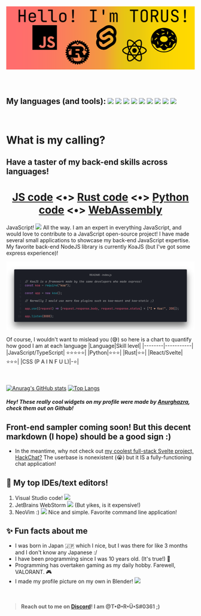 <h1 align="center"><img src="readme.png"></img></h1>

<br >
<h2>My languages (and tools):  
<code><img src="https://simpleicons.org/icons/python.svg" height="16"></img></code>
<code><img src="https://simpleicons.org/icons/manjaro.svg" height="16"></img></code>
<code><img src="https://simpleicons.org/icons/javascript.svg" height="16"></img></code>
<code><img src="https://simpleicons.org/icons/markdown.svg" height="16"></img></code>
<code><img src="https://simpleicons.org/icons/rust.svg" height="16"></img></code>
<code><img src="https://simpleicons.org/icons/node-dot-js.svg" height="16"></img></code>
<code><img src="https://simpleicons.org/icons/typescript.svg" height="16"></img></code>
<code><img src="https://simpleicons.org/icons/svelte.svg" height="16"></img></code>
<code><img src="https://simpleicons.org/icons/react.svg" height="16"></img></code>
</h2>

<br >

# What is my calling?

## **Have a taster of my back-end skills across languages!**

<p>

<h1 align="center">
<a href="README_js-tab.md">JS code</a> <•>
<a href="README_rust-tab.md">Rust code</a> <•>
<a href="README_python-tab.md">Python code</a> <•>
<a href="README_wasm-tab.md">WebAssembly</a>
</h1>


JavaScript! <img src="https://simpleicons.org/icons/javascript.svg" height="16"> All the way. I am an expert in everything JavaScript, and would love to contribute to a JavaScript open-source project! I have made several small applications to showcase my back-end JavaScript expertise. My favorite back-end NodeJS library is currently KoaJS (but I've got some express experience)!

![JavaScript code example](javascript.png)

</p>

Of course, I wouldn't want to mislead you (😅) so here is a chart to quantify how good I am at each language
|Language|Skill level|
|--------|-----------|
|JavaScript/TypeScript| ⭐⭐⭐⭐⭐|
|Python|⭐⭐⭐|
|Rust|⭐⭐|
|React/Svelte|⭐⭐⭐|
|CSS (P A I N F U L)|-⭐|

<br></br>
[![Anurag's GitHub stats](https://github-readme-stats.vercel.app/api?username=T-O-R-U-S)](https://github.com/T-O-R-U-S)
[![Top Langs](https://github-readme-stats.vercel.app/api/top-langs/?username=T-O-R-U-S&layout=compact)](https://github.com/T-O-R-U-S)
##### Hey! These really cool widgets on my profile were made by [Anurghazra](https://github.com/anuraghazra), check them out on Github!

## Front-end sampler coming soon! But this decent markdown (I hope) should be a good sign :)
- In the meantime, why not check out [my coolest full-stack Svelte project, HackChat?](https://hack-chat-two.vercel.app) The userbase is nonexistent (😭) but it IS a fully-functioning chat application!

## 📝 My top IDEs/text editors!
1. Visual Studio code! <img src="https://simpleicons.org/icons/visualstudiocode.svg" height="16"></img>
2. JetBrains WebStorm <img src="https://simpleicons.org/icons/webstorm.svg" height="16"></img> (But yikes, is it expensive!)
3. NeoVim :)  <img src="https://simpleicons.org/icons/neovim.svg" height="16"></img> Nice and simple. Favorite command line application!
## ✨ Fun facts about me
- I was born in Japan 🇯🇵 which I nice, but I was there for like 3 months and I don't know any Japanese :/
- I have been programming since I was 10 years old. (It's true!) 👶
- Programming has overtaken gaming as my daily hobby. Farewell, VALORANT. 🎮 
- I made my profile picture on my own in Blender! <img src="https://simpleicons.org/icons/blender.svg" height="16"></img>



<br >

> ####  Reach out to me on [Discord](https://www.discord.com/app)! I am @T•Ø•R•Ü•S#0361 ;)
